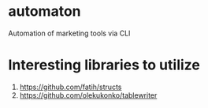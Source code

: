 # automaton
Automation of marketing tools via CLI

# Interesting libraries to utilize

1. https://github.com/fatih/structs
2. https://github.com/olekukonko/tablewriter
